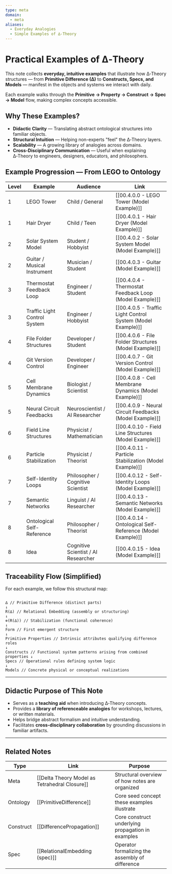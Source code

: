 ```yaml
---
type: meta
domain:
  - meta
aliases:
  - Everyday Analogies
  - Simple Examples of ∆-Theory
---
```


# Practical Examples of ∆‑Theory

This note collects **everyday, intuitive examples** that illustrate how ∆‑Theory structures — from **Primitive Difference (∆)** to **Constructs, Specs, and Models** — manifest in the objects and systems we interact with daily.

Each example walks through the **Primitive → Property → Construct → Spec → Model** flow, making complex concepts accessible.

## Why These Examples?

- **Didactic Clarity** — Translating abstract ontological structures into familiar objects.
- **Structural Intuition** — Helping non-experts "feel" the ∆‑Theory layers.
- **Scalability** — A growing library of analogies across domains.
- **Cross-Disciplinary Communication** — Useful when explaining ∆‑Theory to engineers, designers, educators, and philosophers.


## Example Progression — From LEGO to Ontology

| Level | Example                      | Audience                            | Link                                                        |
| ----- | ---------------------------- | ----------------------------------- | ----------------------------------------------------------- |
| 1     | LEGO Tower                   | Child / General                     | [[00.4.0.0 - LEGO Tower (Model Example)]]                   |
| 1     | Hair Dryer                   | Child / Teen                        | [[00.4.0.1 - Hair Dryer (Model Example)]]                   |
| 2     | Solar System Model           | Student / Hobbyist                  | [[00.4.0.2 - Solar System Model (Model Example)]]           |
| 2     | Guitar / Musical Instrument  | Musician / Student                  | [[00.4.0.3 - Guitar (Model Example)]]                       |
| 3     | Thermostat Feedback Loop     | Engineer / Student                  | [[00.4.0.4 - Thermostat Feedback Loop (Model Example)]]     |
| 3     | Traffic Light Control System | Engineer / Hobbyist                 | [[00.4.0.5 - Traffic Light Control System (Model Example)]] |
| 4     | File Folder Structures       | Developer / Student                 | [[00.4.0.6 - File Folder Structures (Model Example)]]       |
| 4     | Git Version Control          | Developer / Engineer                | [[00.4.0.7 - Git Version Control (Model Example)]]          |
| 5     | Cell Membrane Dynamics       | Biologist / Scientist               | [[00.4.0.8 - Cell Membrane Dynamics (Model Example)]]       |
| 5     | Neural Circuit Feedbacks     | Neuroscientist / AI Researcher      | [[00.4.0.9 - Neural Circuit Feedbacks (Model Example)]]     |
| 6     | Field Line Structures        | Physicist / Mathematician           | [[00.4.0.10 - Field Line Structures (Model Example)]]       |
| 6     | Particle Stabilization       | Physicist / Theorist                | [[00.4.0.11 - Particle Stabilization (Model Example)]]      |
| 7     | Self-Identity Loops          | Philosopher / Cognitive Scientist   | [[00.4.0.12 - Self-Identity Loops (Model Example)]]         |
| 7     | Semantic Networks            | Linguist / AI Researcher            | [[00.4.0.13 - Semantic Networks (Model Example)]]           |
| 8     | Ontological Self-Reference   | Philosopher / Theorist              | [[00.4.0.14 - Ontological Self-Reference (Model Example)]]  |
| 8     | Idea                         | Cognitive Scientist / AI Researcher | [[00.4.0.15 - Idea (Model Example)]]                                                           |

## Traceability Flow (Simplified)

For each example, we follow this structural map:

```

∆ // Primitive Difference (distinct parts)
↓
R(∆) // Relational Embedding (assembly or structuring)
↓ 
⊚(R(∆)) // Stabilization (functional coherence)
↓ 
Form // First emergent structure
↓ 
Primitive Properties // Intrinsic attributes qualifying difference roles 
↓ 
Constructs // Functional system patterns arising from combined properties ↓ 
Specs // Operational rules defining system logic 
↓ 
Models // Concrete physical or conceptual realizations

```

---

## Didactic Purpose of This Note

- Serves as a **teaching aid** when introducing ∆‑Theory concepts.
- Provides a **library of referenceable analogies** for workshops, lectures, or written materials.
- Helps bridge abstract formalism and intuitive understanding.
- Facilitates **cross-disciplinary collaboration** by grounding discussions in familiar artifacts.

---

## Related Notes

|Type|Link|Purpose|
|---|---|---|
|Meta|[[Delta Theory Model as Tetrahedral Closure]]|Structural overview of how notes are organized|
|Ontology|[[PrimitiveDifference]]|Core seed concept these examples illustrate|
|Construct|[[DifferencePropagation]]|Core construct underlying propagation in examples|
|Spec|[[RelationalEmbedding (spec)]]|Operator formalizing the assembly of difference|